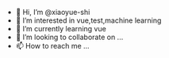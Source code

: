 - 👋 Hi, I’m @xiaoyue-shi
- 👀 I’m interested in vue,test,machine learning
- 🌱 I’m currently learning vue
- 💞️ I’m looking to collaborate on ...
- 📫 How to reach me ...

<!---
xiaoyue-shi/xiaoyue-shi is a ✨ special ✨ repository because its `README.md` (this file) appears on your GitHub profile.
You can click the Preview link to take a look at your changes.
--->
